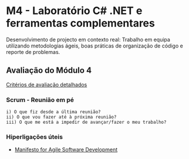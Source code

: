 # M4 - Laboratório C# .NET e ferramentas complementares

Desenvolvimento de projecto em contexto real: Trabalho em equipa utilizando metodologias ágeis, boas práticas de organização de código e reporte de problemas.

## Avaliação do Módulo 4
[Critérios de avaliação detalhados](Avalia%C3%A7%C3%A3o%20M4.pdf)

### Scrum - Reunião em pé
    i) O que fiz desde a última reunião?
    ii) O que vou fazer até à próxima reunião?
    iii) O que me está a impedir de avançar/fazer o meu trabalho?

### Hiperligações úteis
* [Manifesto for Agile Software Development](https://agilemanifesto.org/) 

     